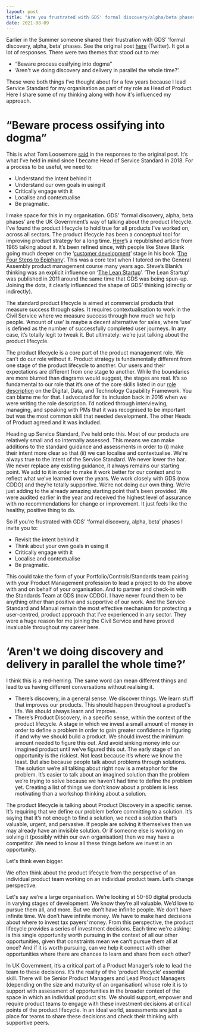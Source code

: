 ```yaml
---
layout: post
title: "Are you frustrated with GDS' formal discovery/alpha/beta phases? It doesn't have to be that way."
date: 2021-08-09
---
```


Earlier in the Summer someone shared their frustration with GDS’ ‘formal discovery, alpha, beta’ phases. See the original post [here](https://twitter.com/cantlin/status/1402590276900855813) (Twitter). It got a lot of responses. There were two themes that stood out to me:

- “Beware process ossifying into dogma”
- ‘Aren't we doing discovery and delivery in parallel the whole time?’.

These were both things I’ve thought about for a few years because I lead Service Standard for my organisation as part of my role as Head of Product. Here I share some of my thinking along with how it's influenced my approach.

# “Beware process ossifying into dogma”

This is what Tom Loosemore [said](https://twitter.com/tomskitomski/status/1402602431750496260) in the responses to the original post. It’s what I’ve held in mind since I became Head of Service Standard in 2018. For a process to be useful, we need to:

- Understand the intent behind it
- Understand our own goals in using it
- Critically engage with it
- Localise and contextualise
- Be pragmatic.

I make space for this in my organisation. GDS’ ‘formal discovery, alpha, beta phases’ are the UK Government’s way of talking about the product lifecycle. I’ve found the product lifecycle to hold true for all products I’ve worked on, across all sectors. The product lifecycle has been a conceptual tool for improving product strategy for a long time. [Here](https://hbr.org/1965/11/exploit-the-product-life-cycle)’s a republished article from 1965 talking about it. It’s been refined since, with people like Steve Blank going much deeper on the ‘[customer development](https://en.wikipedia.org/wiki/Customer_development)’ stage in his book ‘[The Four Steps to Epiphany](https://web.stanford.edu/group/e145/cgi-bin/winter/drupal/upload/handouts/Four_Steps.pdf)’. This was a core text when I tutored on the General Assembly product management course many years ago. Steve’s Blank’s thinking was an explicit influence on ‘[The Lean Startup](https://en.wikipedia.org/wiki/The_Lean_Startup)’. ‘The Lean Startup’ was published in 2011 around the same time that GDS was being spun-up. Joining the dots, it clearly influenced the shape of GDS’ thinking (directly or indirectly). 

The standard product lifecycle is aimed at commercial products that measure success through sales. It requires contextualisation to work in the Civil Service where we measure success through how much we help people. ‘Amount of use’ is maybe a decent alternative for sales, where ‘use’ is defined as the number of successfully completed user journeys. In any case, it’s totally legit to tweak it. But ultimately: we’re just talking about the product lifecycle. 

The product lifecycle is a core part of the product management role. We can’t do our role without it. Product strategy is fundamentally different from one stage of the product lifecycle to another. Our users and their expectations are different from one stage to another. While the boundaries are more blurred than diagrams would suggest, the stages are real. It’s so fundamental to our role that it’s one of the core skills listed in our [role description](https://www.gov.uk/guidance/product-manager) on the Digital, Data, and Technology Capability Framework. You can blame me for that. I advocated for its inclusion back in 2016 when we were writing the role description. I’d noticed through interviewing, managing, and speaking with PMs that it was recognised to be important but was the most common skill that needed development. The other Heads of Product agreed and it was included. 

Heading up Service Standard, I’ve held onto this. Most of our products are relatively small and so internally assessed. This means we can make additions to the standard guidance and assessments in order to (i) make their intent more clear so that (ii) we can localise and contextualise. We're always true to the intent of the Service Standard. We never lower the bar. We never replace any existing guidance, it always remains our starting point. We add to it in order to make it work better for our context and to reflect what we’ve learned over the years. We work closely with GDS (now CDDO) and they’re totally supportive. We’re not doing our own thing. We’re just adding to the already amazing starting point that’s been provided. We were audited earlier in the year and received the highest level of assurance with no recommendations for change or improvement. It just feels like the healthy, positive thing to do.

So if you’re frustrated with GDS’ ‘formal discovery, alpha, beta’ phases I invite you to:

- Revisit the intent behind it
- Think about your own goals in using it
- Critically engage with it
- Localise and contextualise
- Be pragmatic. 

This could take the form of your Portfolio/Controls/Standards team pairing with your Product Management profession to lead a project to do the above with and on behalf of your organisation. And to partner and check-in with the Standards Team at GDS (now CDDO). I have never found them to be anything other than positive and supportive of our work. And the Service Standard and Manual remain the most effective mechanism for protecting a user-centred, product approach that I’ve experienced in any sector. They were a huge reason for me joining the Civil Service and have proved invaluable throughout my career here.

# ‘Aren't we doing discovery and delivery in parallel the whole time?’

I think this is a red-herring. The same word can mean different things and lead to us having different conversations without realising it.

- There’s discovery, in a general sense. We discover things. We learn stuff that improves our products. This should happen throughout a product's life. We should always learn and improve.
- There’s Product Discovery, in a specific sense, within the context of the product lifecycle. A stage in which we invest a small amount of money in order to define a problem in order to gain greater confidence in figuring if and why we should build a product. We should invest the minimum amount needed to figure this out. And avoid sinking money into our imagined product until we’ve figured this out. The early stage of an opportunity is the riskiest. Not least because it’s where we know the least. But also because people talk about problems through solutions. The solution we’re all talking about right now is a metaphor for the problem. It’s easier to talk about an imagined solution than the problem we’re trying to solve because we haven’t had time to define the problem yet. Creating a list of things we don’t know about a problem is less motivating than a workshop thinking about a solution.

The product lifecycle is talking about Product Discovery in a specific sense. It’s requiring that we define our problem before committing to a solution. It’s saying that it’s not enough to find a solution, we need a solution that’s valuable, urgent, and pervasive. If people are solving it themselves then we may already have an invisible solution. Or if someone else is working on solving it (possibly within our own organisation) then we may have a competitor. We need to know all these things before we invest in an opportunity. 

Let's think even bigger.

We often think about the product lifecycle from the perspective of an individual product team working on an individual product team. Let’s change perspective.

Let's say we’re a large organisation. We’re looking at 50-60 digital products in varying stages of development. We know they’re all valuable. We’d love to pursue them all, and more. But we don’t have infinite people. We don’t have infinite time. We don’t have infinite money. We have to make hard decisions about where to invest tax payers’ money. From this perspective, the product lifecycle provides a series of investment decisions. Each time we're asking: is this single opportunity worth pursuing in the context of all our other opportunities, given that constraints mean we can’t pursue them all at once? And if it is worth pursuing, can we help it connect with other opportunities where there are chances to learn and share from each other?

In UK Government, it’s a critical part of a Product Manager’s role to lead the team to these decisions. It’s the reality of the ‘product lifecycle’ essential skill. There will be Senior Product Managers and Lead Product Managers (depending on the size and maturity of an organisation) whose role it is to support with assessment of opportunities in the broader context of the space in which an individual product sits. We should support, empower and require product teams to engage with these investment decisions at critical points of the product lifecycle. In an ideal world, assessments are just a place for teams to share these decisions and check their thinking with supportive peers.
